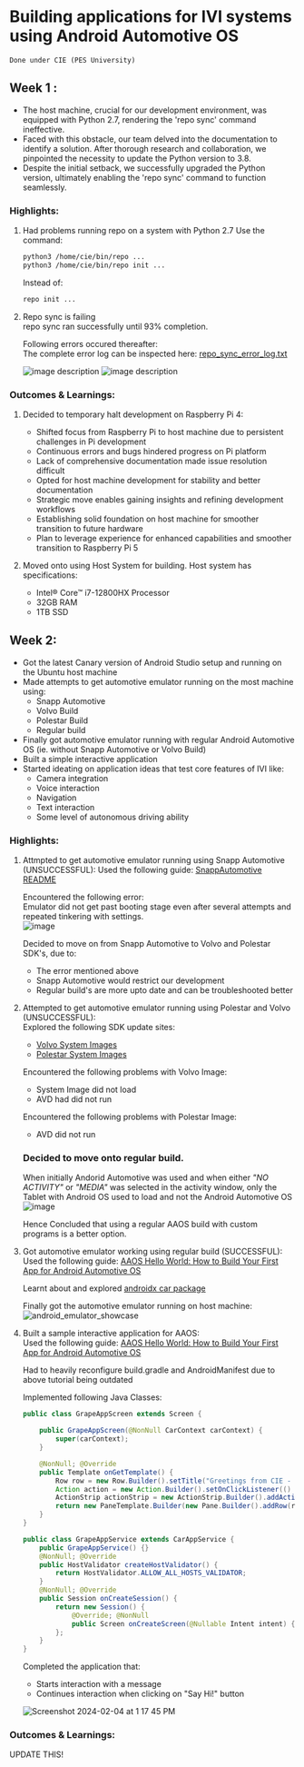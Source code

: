 # Building applications for IVI systems using Android Automotive OS  
`Done under CIE (PES University)`

## Week 1 : 
- The host machine, crucial for our development environment, was equipped with Python 2.7, rendering the 'repo sync' command ineffective.
- Faced with this obstacle, our team delved into the documentation to identify a solution. After thorough research and collaboration, we pinpointed the necessity to update the Python version to 3.8. 
- Despite the initial setback, we successfully upgraded the Python version, ultimately enabling the 'repo sync' command to function seamlessly. 

### Highlights:
1. Had problems running repo on a system with Python 2.7
	Use the command:
	```sh
	python3 /home/cie/bin/repo ...
	python3 /home/cie/bin/repo init ...
	```
 
	Instead of:
	```sh
	repo init ...
	```

2. Repo sync is failing<br>
	repo sync ran successfully until 93% completion.<br>

	Following errors occured thereafter:<br>
 	The complete error log can be inspected here: [repo_sync_error_log.txt](repo_sync_error_log.txt)<br>

	![image description](Screenshot%20from%202024-01-29%2015-49-30.png)
	![image description](Screenshot%20from%202024-01-29%2015-49-40.png)

### Outcomes & Learnings:
1. Decided to temporary halt development on Raspberry Pi 4:
	- Shifted focus from Raspberry Pi to host machine due to persistent challenges in Pi development
	- Continuous errors and bugs hindered progress on Pi platform
	- Lack of comprehensive documentation made issue resolution difficult
	- Opted for host machine development for stability and better documentation
	- Strategic move enables gaining insights and refining development workflows
	- Establishing solid foundation on host machine for smoother transition to future hardware
	- Plan to leverage experience for enhanced capabilities and smoother transition to Raspberry Pi 5

2. Moved onto using Host System for building. Host system has specifications:
	- Intel® Core™ i7-12800HX Processor
	- 32GB RAM
	- 1TB SSD

## Week 2: 
- Got the latest Canary version of Android Studio setup and running on the Ubuntu host machine
- Made attempts to get automotive emulator running on the most machine using:
	- Snapp Automotive
 	- Volvo Build
  	- Polestar Build
  	- Regular build
- Finally got automotive emulator running with regular Android Automotive OS (ie. without Snapp Automotive or Volvo Build)
- Built a simple interactive application
- Started ideating on application ideas that test core features of IVI like:
	- Camera integration
	- Voice interaction
 	- Navigation
  	- Text interaction
  	- Some level of autonomous driving ability

### Highlights:
1. Attmpted to get automotive emulator running using Snapp Automotive (UNSUCCESSFUL):
	Used the following guide: [SnappAutomotive README](https://github.com/snappautomotive/README)<br>

	Encountered the following error:<br>
		Emulator did not get past booting stage even after several attempts and repeated tinkering with settings.<br>
   		![image](https://github.com/ShreevathsaGP/CIE-IVI/assets/59483990/82f939ee-0ce5-4872-b9ac-db2459b8227f)<br>
   		
  	Decided to move on from Snapp Automotive to Volvo and Polestar SDK's, due to: <br>
	- The error mentioned above
	- Snapp Automotive would restrict our development
	- Regular build's are more upto date and can be troubleshooted better

3. Attempted to get automotive emulator running using Polestar and Volvo (UNSUCCESSFUL):<br>
	Explored the following SDK update sites:<br>
	- [Volvo System Images](https://developer.volvocars.com/sdk/volvo-sys-img.xml)
 	- [Polestar System Images](https://developer.polestar.com/sdk/polestar2-sys-img.xml)

	Encountered the following problems with Volvo Image:<br>
	- System Image did not load
 	- AVD had did not run 	
 	
	
 	Encountered the following problems with Polestar Image:<br>
	- AVD did not run

   ### Decided to move onto regular build.<br>
   	When initially Andorid Automotive was used and when either *"NO ACTIVITY"* or *"MEDIA"* was selected in the activity window, only the
   	Tablet with Android OS used to load and not the Android Automotive OS
   	![image](https://github.com/ShreevathsaGP/CIE-IVI/assets/40132560/c105b507-358b-45d5-81c7-c506618e0929)

	Hence Concluded that using a regular AAOS build with custom programs is a better option.

5. Got automotive emulator working using regular build (SUCCESSFUL):<br>
	Used the following guide: [AAOS Hello World: How to Build Your First App for Android Automotive OS](https://grapeup.com/blog/how-to-build-your-first-app-for-android-automotive-os/)<br>

	Learnt about and explored [androidx car package](https://developer.android.com/reference/androidx/car/app/package-summary)<br>

 	Finally got the automotive emulator running on host machine:<br>
	![android_emulator_showcase](https://github.com/ShreevathsaGP/CIE-IVI/assets/59483990/e96e3180-2a89-4c90-9bcd-748e4f5358cd)
		
6. Built a sample interactive application for AAOS:<br>
	Used the following guide: [AAOS Hello World: How to Build Your First App for Android Automotive OS](https://grapeup.com/blog/how-to-build-your-first-app-for-android-automotive-os/)<br>

 	Had to heavily reconfigure build.gradle and AndroidManifest due to above tutorial being outdated<br>

 	Implemented following Java Classes:
	```java
 	public class GrapeAppScreen extends Screen {

	    public GrapeAppScreen(@NonNull CarContext carContext) {
	        super(carContext);
	    }
	
	    @NonNull; @Override
	    public Template onGetTemplate() {
	        Row row = new Row.Builder().setTitle("Greetings from CIE - IVI!!").build();
	        Action action = new Action.Builder().setOnClickListener(() -> CarToast.makeText(getCarContext(), "Hello!", CarToast.LENGTH_SHORT).show()).setTitle("Say Hi!").build();
	        ActionStrip actionStrip = new ActionStrip.Builder().addAction(action).build();
	        return new PaneTemplate.Builder(new Pane.Builder().addRow(row).build()).setActionStrip(actionStrip).setHeaderAction(Action.APP_ICON).build();
	    }
	}
 	```
 	```java
	public class GrapeAppService extends CarAppService {
	    public GrapeAppService() {}
	    @NonNull; @Override
	    public HostValidator createHostValidator() {
	        return HostValidator.ALLOW_ALL_HOSTS_VALIDATOR;
	    }
	    @NonNull; @Override
	    public Session onCreateSession() {
	        return new Session() {
	            @Override; @NonNull
	            public Screen onCreateScreen(@Nullable Intent intent) { return new GrapeAppScreen(getCarContext()); }
	        };
	    }
	}
  	```

   	Completed the application that:<br>
   	- Starts interaction with a message
   	- Continues interaction when clicking on "Say Hi!" button

	![Screenshot 2024-02-04 at 1 17 45 PM](https://github.com/ShreevathsaGP/CIE-IVI/assets/59483990/1e7504af-6b64-44c9-bcee-84606c6432ae)<br>

### Outcomes & Learnings:
UPDATE THIS!
